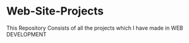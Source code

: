 # Web-Site-Projects
This Repository Consists of all the projects which I have made in WEB DEVELOPMENT
